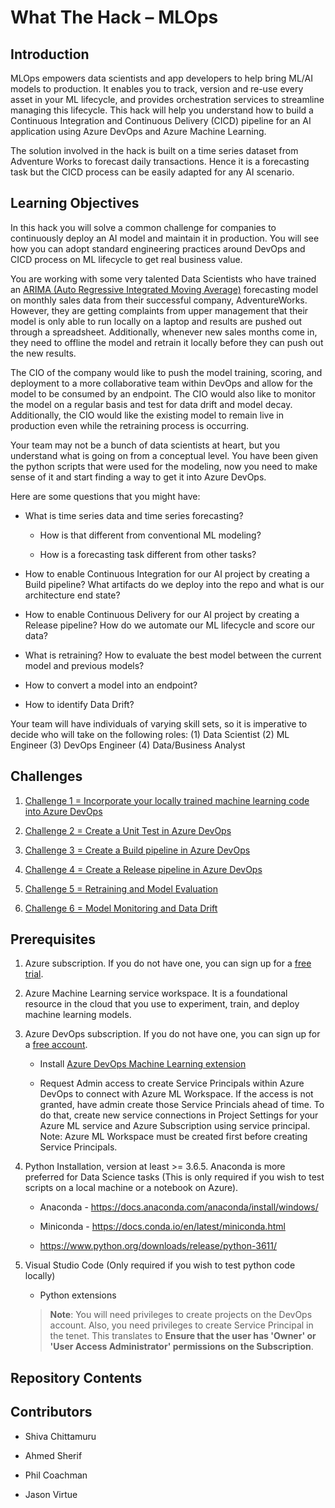 # What The Hack – MLOps

## Introduction

MLOps empowers data scientists and app developers to help bring ML/AI models to
production. It enables you to track, version and re-use every asset in your ML
lifecycle, and provides orchestration services to streamline managing this
lifecycle. This hack will help you understand how to build a Continuous
Integration and Continuous Delivery (CICD) pipeline for an AI application using
Azure DevOps and Azure Machine Learning.

The solution involved in the hack is built on a time series dataset from
Adventure Works to forecast daily transactions. Hence it is a forecasting task
but the CICD process can be easily adapted for any AI scenario.

## Learning Objectives

In this hack you will solve a common challenge for companies to continuously
deploy an AI model and maintain it in production. You will see how you can adopt
standard engineering practices around DevOps and CICD process on ML lifecycle to
get real business value.

You are working with some very talented Data Scientists who have trained an [ARIMA (Auto Regressive Integrated Moving Average)](https://en.wikipedia.org/wiki/Autoregressive_integrated_moving_average) forecasting model on monthly sales data from their successful company, AdventureWorks. However, they are getting complaints from upper management that their model is only able to run locally on a laptop and results are pushed out through a spreadsheet. Additionally, whenever new sales months come in, they need to offline the model and retrain it locally before they can push out the new results.

The CIO of the company would like to push the model training, scoring, and deployment to a more collaborative team within DevOps and allow for the model to be consumed by an endpoint. The CIO would also like to monitor the model on a regular basis and test for data drift and model decay. Additionally, the CIO would like the existing model to remain live in production even while the retraining process is occurring.

Your team may not be a bunch of data scientists at heart, but you understand what is going on from a conceptual level.  You have been given the python scripts that were used for the modeling, now you need to make sense of it and start finding a way to get it into Azure DevOps.

Here are some questions that you might have:

- What is time series data and time series forecasting?

  - How is that different from conventional ML modeling?

  - How is a forecasting task different from other tasks?

- How to enable Continuous Integration for our AI project by creating a Build
  pipeline? What artifacts do we deploy into the repo and what is our
  architecture end state?

- How to enable Continuous Delivery for our AI project by creating a Release
  pipeline? How do we automate our ML lifecycle and score our data?

- What is retraining? How to evaluate the best model between the current model
  and previous models?

- How to convert a model into an endpoint?

- How to identify Data Drift?

Your team will have individuals of varying skill sets, so it is imperative to decide who will take on the following roles:
(1) Data Scientist
(2) ML Engineer
(3) DevOps Engineer
(4) Data/Business Analyst

## Challenges

1.  [Challenge 1 = Incorporate your locally trained machine learning code into Azure DevOps](Student/01-TimeSeriesForecasting.md)

2.  [Challenge 2 = Create a Unit Test in Azure
    DevOps](Student/02-UnitTesting.md)

3.  [Challenge 3 = Create a Build pipeline in Azure
    DevOps](Student/03-BuildPipeline.md)

4.  [Challenge 4 = Create a Release pipeline in Azure
    DevOps](Student/04-ReleasePipeline.md)

5.  [Challenge 5 = Retraining and Model
    Evaluation](Student/05-RetrainingAndEvaluation.md)

6.  [Challenge 6 = Model Monitoring and Data Drift](Student/06-MonitorDataDrift.md)

## Prerequisites

1.  Azure subscription. If you do not have one, you can sign up for a [free trial](https://azure.microsoft.com/en-us/free/).  

2.  Azure Machine Learning service workspace. It is a foundational resource in
    the cloud that you use to experiment, train, and deploy machine learning
    models.

3.  Azure DevOps subscription. If you do not have one, you can sign up for a
    [free account](https://azure.microsoft.com/en-us/services/devops/).

    - Install [Azure DevOps Machine Learning
      extension](https://marketplace.visualstudio.com/items?itemName=ms-air-aiagility.vss-services-azureml)

    - Request Admin access to create Service Principals within Azure DevOps to connect with Azure ML Workspace. If the access is not granted, have admin create those Service Princials ahead of time. To do that, create new service connections in Project Settings for your Azure ML service and Azure Subscription using service principal. 
    Note: Azure ML Workspace must be created first before creating Service Principals. 
  
4.  Python Installation, version at least \>= 3.6.5. Anaconda is more preferred
    for Data Science tasks (This is only required if you wish to test scripts on a local machine or a notebook on Azure).

    - Anaconda - <https://docs.anaconda.com/anaconda/install/windows/>

    - Miniconda - <https://docs.conda.io/en/latest/miniconda.html>

    - <https://www.python.org/downloads/release/python-3611/>

5.  Visual Studio Code (Only required if you wish to test python code locally)

      - Python extensions

    > **Note**: You will need privileges to create projects on the DevOps account.
    > Also, you need privileges to create Service Principal in the tenet. This
    > translates to **Ensure that the user has 'Owner' or 'User Access
    > Administrator' permissions on the Subscription**.

## Repository Contents

## Contributors

- Shiva Chittamuru

- Ahmed Sherif

- Phil Coachman

- Jason Virtue
